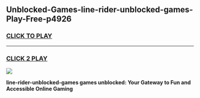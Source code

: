 
## Unblocked-Games-line-rider-unblocked-games-Play-Free-p4926
<h3>
<a href="https://premium76.site?title=line-rider-unblocked-games&ref=09A">CLICK TO PLAY</a></h3>
<hr>

<h3>
<a href="https://premium76.site?title=line-rider-unblocked-games&ref=09A">CLICK 2 PLAY</a>
  
</h3>

<a href="https://premium76.site?title=line-rider-unblocked-games&ref=09A"><img src="https://clearcache.store/games.png"></a>


**line-rider-unblocked-games games unblocked: Your Gateway to Fun and Accessible Online Gaming**
